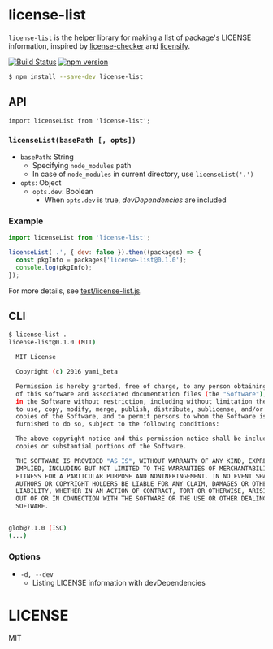 # license-list

`license-list` is the helper library for making a list of package's LICENSE information, inspired by [license-checker](https://github.com/davglass/license-checker/) and [licensify](https://github.com/twada/licensify).

[![Build Status](https://travis-ci.org/yami-beta/license-list.svg?branch=master)](https://travis-ci.org/yami-beta/license-list)
[![npm version](https://badge.fury.io/js/license-list.svg)](https://badge.fury.io/js/license-list)

```sh
$ npm install --save-dev license-list
```

## API

`import licenseList from 'license-list';`

### `licenseList(basePath [, opts])`

- `basePath`: String
    - Specifying `node_modules` path
    - In case of `node_modules` in current directory, use `licenseList('.')`
- `opts`: Object
    - `opts.dev`: Boolean
        - When `opts.dev` is true, *devDependencies* are included

### Example

```javascript
import licenseList from 'license-list';

licenseList('.', { dev: false }).then((packages) => {
  const pkgInfo = packages['license-list@0.1.0'];
  console.log(pkgInfo);
});
```

For more details, see [test/license-list.js](https://github.com/yami-beta/license-list/blob/master/test/license-list.js).

## CLI

```sh
$ license-list .
license-list@0.1.0 (MIT)

  MIT License

  Copyright (c) 2016 yami_beta

  Permission is hereby granted, free of charge, to any person obtaining a copy
  of this software and associated documentation files (the "Software"), to deal
  in the Software without restriction, including without limitation the rights
  to use, copy, modify, merge, publish, distribute, sublicense, and/or sell
  copies of the Software, and to permit persons to whom the Software is
  furnished to do so, subject to the following conditions:

  The above copyright notice and this permission notice shall be included in all
  copies or substantial portions of the Software.

  THE SOFTWARE IS PROVIDED "AS IS", WITHOUT WARRANTY OF ANY KIND, EXPRESS OR
  IMPLIED, INCLUDING BUT NOT LIMITED TO THE WARRANTIES OF MERCHANTABILITY,
  FITNESS FOR A PARTICULAR PURPOSE AND NONINFRINGEMENT. IN NO EVENT SHALL THE
  AUTHORS OR COPYRIGHT HOLDERS BE LIABLE FOR ANY CLAIM, DAMAGES OR OTHER
  LIABILITY, WHETHER IN AN ACTION OF CONTRACT, TORT OR OTHERWISE, ARISING FROM,
  OUT OF OR IN CONNECTION WITH THE SOFTWARE OR THE USE OR OTHER DEALINGS IN THE
  SOFTWARE.


glob@7.1.0 (ISC)
(...)
```

### Options

- `-d, --dev`
    - Listing LICENSE information with devDependencies

# LICENSE

MIT
